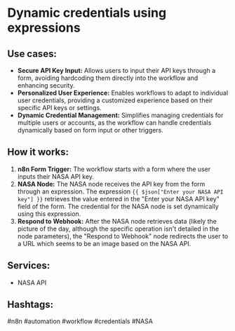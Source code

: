 # Dynamic credentials using expressions

## Use cases:

- **Secure API Key Input:** Allows users to input their API keys through a form, avoiding hardcoding them directly into the workflow and enhancing security.
- **Personalized User Experience:**  Enables workflows to adapt to individual user credentials, providing a customized experience based on their specific API keys or settings.
- **Dynamic Credential Management:** Simplifies managing credentials for multiple users or accounts, as the workflow can handle credentials dynamically based on form input or other triggers.

## How it works:

1.  **n8n Form Trigger:** The workflow starts with a form where the user inputs their NASA API key.
2.  **NASA Node:** The NASA node receives the API key from the form through an expression. The expression `{{ $json["Enter your NASA API key"] }}` retrieves the value entered in the "Enter your NASA API key" field of the form. The credential for the NASA node is set dynamically using this expression.
3.  **Respond to Webhook:** After the NASA node retrieves data (likely the picture of the day, although the specific operation isn't detailed in the node parameters), the "Respond to Webhook" node redirects the user to a URL which seems to be an image based on the NASA API.

## Services:

-   NASA API

## Hashtags:

#n8n #automation #workflow #credentials #NASA
